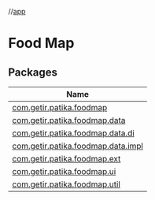//[app](index.md)

# Food Map 

## Packages

| Name |
|---|
| [com.getir.patika.foodmap](app/com.getir.patika.foodmap/index.md) |
| [com.getir.patika.foodmap.data](app/com.getir.patika.foodmap.data/index.md) |
| [com.getir.patika.foodmap.data.di](app/com.getir.patika.foodmap.data.di/index.md) |
| [com.getir.patika.foodmap.data.impl](app/com.getir.patika.foodmap.data.impl/index.md) |
| [com.getir.patika.foodmap.ext](app/com.getir.patika.foodmap.ext/index.md) |
| [com.getir.patika.foodmap.ui](app/com.getir.patika.foodmap.ui/index.md) |
| [com.getir.patika.foodmap.util](app/com.getir.patika.foodmap.util/index.md) |
